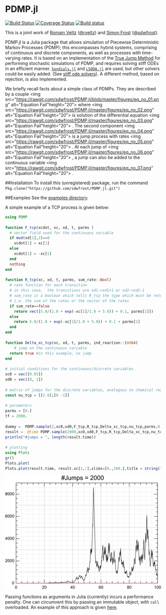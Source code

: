 # PDMP.jl 

[![Build Status](https://travis-ci.org/sdwfrost/PDMP.jl.svg?branch=master)](https://travis-ci.org/sdwfrost/PDMP.jl)
[![Coverage Status](https://coveralls.io/repos/github/sdwfrost/PDMP.jl/badge.svg?branch=master)](https://coveralls.io/github/sdwfrost/PDMP.jl?branch=master)
[![Build status](https://ci.appveyor.com/api/projects/status/github/sdwfrost/PDMP.jl?svg=true&branch=master)](https://ci.appveyor.com/project/sdwfrost/pdmp-jl/branch/master)

This is a joint work of [Romain Veltz](https://romainveltz.pythonanywhere.com/) ([@rveltz](http://github.com/rveltz)) and [Simon Frost](http://www.vet.cam.ac.uk/directory/sdf22@cam.ac.uk) ([@sdwfrost](http://github.com/sdwfrost)).

PDMP.jl is a Julia package that allows simulation of Piecewise Deterministic Markov Processes (PDMP); this encompasses hybrid systems, comprising of continuous and discrete components, as well as processes with time-varying rates. It is based on an implementation of the [True Jump Method](http://arxiv.org/abs/1504.06873) for performing stochastic simulations of PDMP, and requires solving stiff ODEs in an efficient manner. [```Sundials.jl```](https://github.com/JuliaLang/Sundials.jl) and [```LSODA.jl```](https://github.com/rveltz/LSODA.jl) are used, but other solvers could be easily added. (See [stiff ode solvers](http://lh3lh3.users.sourceforge.net/solveode.shtml)). A different method, based on rejection, is also implemented.

We briefly recall facts about a simple class of PDMPs. They are described by a couple 
<img src="https://rawgit.com/sdwfrost/PDMP.jl/blob/master/figures/eq_no_01.png" alt="Equation Fail"height="20">
 where 
<img src="https://rawgit.com/sdwfrost/PDMP.jl/master/figures/eq_no_02.png" alt="Equation Fail"height="20">
 is solution of the differential equation 
<img src="https://rawgit.com/sdwfrost/PDMP.jl/master/figures/eq_no_03.png" alt="Equation Fail"height="20">
. The second component 
<img src="https://rawgit.com/sdwfrost/PDMP.jl/master/figures/eq_no_04.png" alt="Equation Fail"height="20">
 is a jump process with rates 
<img src="https://rawgit.com/sdwfrost/PDMP.jl/master/figures/eq_no_05.png" alt="Equation Fail"height="20">
. At each jump of 
<img src="https://rawgit.com/sdwfrost/PDMP.jl/master/figures/eq_no_06.png" alt="Equation Fail"height="20">
, a jump can also be added to the continuous variable 
<img src="https://rawgit.com/sdwfrost/PDMP.jl/master/figures/eq_no_07.png" alt="Equation Fail"height="20">
.

<!--We briefly recall facts about a simple class of PDMPs. They are decribed by a couple ![equation](http://www.sciweavers.org/tex2img.php?eq=(x_c,x_d)&bc=White&fc=Black&im=svg&fs=11&ff=arev&edit=) where ![equation](http://www.sciweavers.org/tex2img.php?eq=x_c&bc=White&fc=Black&im=svg&fs=11&ff=arev&edit=) is solution of the differential equation ![equation](http://www.sciweavers.org/tex2img.php?eq= dx_c/dt = F(x_c,x_d,t)&bc=White&fc=Black&im=svg&fs=11&ff=arev&edit=). The second component ![equation](http://www.sciweavers.org/tex2img.php?eq=x_d&bc=White&fc=Black&im=svg&fs=11&ff=arev&edit=) is a jump process with rates ![equation](http://www.sciweavers.org/tex2img.php?eq= R(x_c,x_d,t)&bc=White&fc=Black&im=svg&fs=11&ff=arev&edit=). At each jump of ![equation](http://www.sciweavers.org/tex2img.php?eq=x_d&bc=White&fc=Black&im=svg&fs=11&ff=arev&edit=), a jump can be added to the continuous variable ![equation](http://www.sciweavers.org/tex2img.php?eq=x_c&bc=White&fc=Black&im=svg&fs=11&ff=arev&edit=) too..-->

##Installation
To install this (unregistered) package, run the command 	```Pkg.clone("https://github.com/sdwfrost/PDMP.jl.git")```

##Examples
See the [examples directory](https://github.com/sdwfrost/PDMP.jl/tree/master/examples).

A simple example of a TCP process is given below:

```julia
using PDMP

function F_tcp(xcdot, xc, xd, t, parms )
  # vector field used for the continuous variable
  if mod(xd[1],2)==0
    xcdot[1] = xc[1]
  else
    xcdot[1] = -xc[1]
  end
  nothing
end

function R_tcp(xc, xd, t, parms, sum_rate::Bool)
  # rate function for each transition
  # in this case,  the transitions are xd1->xd1+1 or xd2->xd2-1
  # sum_rate is a boolean which tells R_tcp the type which must be returned:
  # i.e. the sum of the rates or the vector of the rates
  if sum_rate==false
    return vec([5.0/(1.0 + exp(-xc[1]/1.0 + 5.0)) + 0.1, parms[1]])
  else
    return 5.0/(1.0 + exp(-xc[1]/1.0 + 5.0)) + 0.1 + parms[1]
  end
end

function Delta_xc_tcp(xc, xd, t, parms, ind_reaction::Int64)
	# jump on the continuous variable
  return true #in this example, no jump
end

# initial conditions for the continuous/discrete variables
xc0 = vec([0.05])
xd0 = vec([0, 1])

# matrix of jumps for the discrete variables, analogous to chemical reactions
const nu_tcp = [[1 0];[0 -1]]

# parameters  
parms = [0.]
tf = 2000.

dummy =  PDMP.sample(2,xc0,xd0,F_tcp,R_tcp,Delta_xc_tcp,nu_tcp,parms,0.0,tf,false)
result =  @time PDMP.sample(2000,xc0,xd0,F_tcp,R_tcp,Delta_xc_tcp,nu_tcp,parms,0.0,tf,false)
println("#jumps = ", length(result.time))

# plotting
using Plots
gr()
Plots.plot(
Plots.plot(result.time, result.xc[1,:],xlims=[0.,100.],title = string("#Jumps = ",length(result.time)))
```

![TCP](examples/tcp.png)

Passing functions as arguments in Julia (currently) incurs a performance penalty. One can circumvent this by passing an immutable object, with ```call``` overloaded. An example of this approach is given [here](https://github.com/sdwfrost/PDMP.jl/tree/master/examples/tcp_fast.jl).
